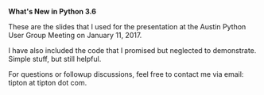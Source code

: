 **What's New in Python 3.6**

These are the slides that I used for the presentation at the Austin Python User Group Meeting on January 11, 2017.

I have also included the code that I promised but neglected to demonstrate.  Simple stuff, but still helpful.





For questions or followup discussions, feel free to contact me via email: tipton at tipton dot com.
